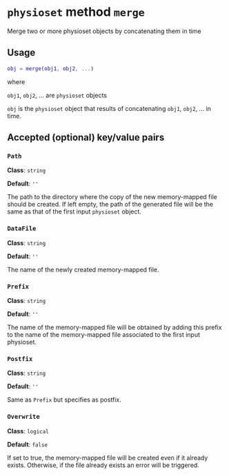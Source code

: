 `physioset` method `merge`
===

Merge two or more physioset objects by concatenating them in time

## Usage

````matlab
obj = merge(obj1, obj2, ...)
````

where

`obj1`, `obj2`, ... are `physioset` objects

`obj` is the `physioset` object that results of concatenating `obj1`, 
`obj2`, ... in time.


## Accepted (optional) key/value pairs

### `Path` 

__Class__: `string`

__Default__: `''`

The path to the directory where the copy of the new memory-mapped file
 should be created. If left empty, the path of the generated file will 
be the same as that of the first input `physioset` object.


### `DataFile`

__Class__: `string`

__Default__: `''`

The name of the newly created memory-mapped file.


### `Prefix`

__Class__: `string`

__Default__: `''`

The name of the memory-mapped file will be obtained by adding this prefix
 to the name of the memory-mapped file associated to the first input 
physioset. 


### `Postfix`

__Class__: `string`

__Default__: `''`

Same as `Prefix` but specifies as postfix.


### `Overwrite`

__Class__: `logical`

__Default__: `false`

If set to true, the memory-mapped file will be created even if it already
 exists. Otherwise, if the file already exists an error will be triggered. 